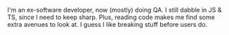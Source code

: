 I'm an ex-software developer, now (mostly) doing QA. I still dabble in JS & TS, since I need to keep sharp. Plus, reading code makes me find some extra avenues to look at. I guess I like breaking stuff before users do.
